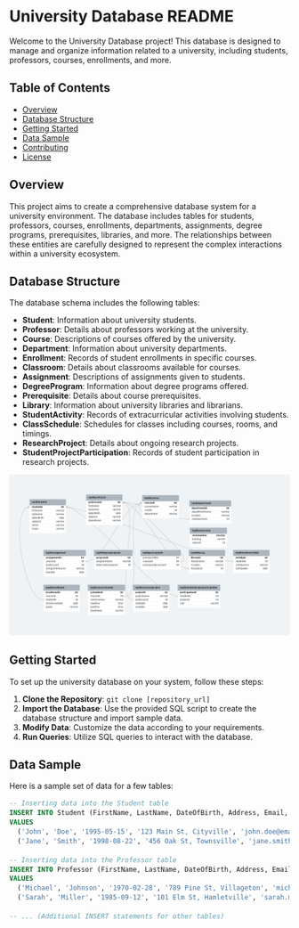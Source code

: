 # University Database README

Welcome to the University Database project! This database is designed to manage and organize information related to a university, including students, professors, courses, enrollments, and more.

## Table of Contents

- [Overview](#overview)
- [Database Structure](#database-structure)
- [Getting Started](#getting-started)
- [Data Sample](#data-sample)
- [Contributing](#contributing)
- [License](#license)

## Overview

This project aims to create a comprehensive database system for a university environment. The database includes tables for students, professors, courses, enrollments, departments, assignments, degree programs, prerequisites, libraries, and more. The relationships between these entities are carefully designed to represent the complex interactions within a university ecosystem.

## Database Structure

The database schema includes the following tables:

- **Student**: Information about university students.
- **Professor**: Details about professors working at the university.
- **Course**: Descriptions of courses offered by the university.
- **Department**: Information about university departments.
- **Enrollment**: Records of student enrollments in specific courses.
- **Classroom**: Details about classrooms available for courses.
- **Assignment**: Descriptions of assignments given to students.
- **DegreeProgram**: Information about degree programs offered.
- **Prerequisite**: Details about course prerequisites.
- **Library**: Information about university libraries and librarians.
- **StudentActivity**: Records of extracurricular activities involving students.
- **ClassSchedule**: Schedules for classes including courses, rooms, and timings.
- **ResearchProject**: Details about ongoing research projects.
- **StudentProjectParticipation**: Records of student participation in research projects.

![University Database Model](universityModel.png)

## Getting Started

To set up the university database on your system, follow these steps:

1. **Clone the Repository**: `git clone [repository_url]`
2. **Import the Database**: Use the provided SQL script to create the database structure and import sample data.
3. **Modify Data**: Customize the data according to your requirements.
4. **Run Queries**: Utilize SQL queries to interact with the database.

## Data Sample

Here is a sample set of data for a few tables:

```sql
-- Inserting data into the Student table
INSERT INTO Student (FirstName, LastName, DateOfBirth, Address, Email, Major)
VALUES
  ('John', 'Doe', '1995-05-15', '123 Main St, Cityville', 'john.doe@email.com', 'Computer Science'),
  ('Jane', 'Smith', '1998-08-22', '456 Oak St, Townsville', 'jane.smith@email.com', 'Biology');
  
-- Inserting data into the Professor table
INSERT INTO Professor (FirstName, LastName, DateOfBirth, Address, Email, Department)
VALUES
  ('Michael', 'Johnson', '1970-02-28', '789 Pine St, Villageton', 'michael.johnson@email.com', 'Computer Science'),
  ('Sarah', 'Miller', '1985-09-12', '101 Elm St, Hamletville', 'sarah.miller@email.com', 'Biology');
  
-- ... (Additional INSERT statements for other tables)
